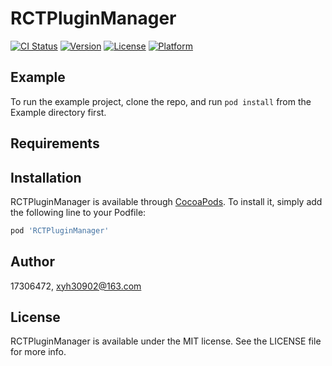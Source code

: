 # RCTPluginManager

[![CI Status](https://img.shields.io/travis/17306472/RCTPluginManager.svg?style=flat)](https://travis-ci.org/17306472/RCTPluginManager)
[![Version](https://img.shields.io/cocoapods/v/RCTPluginManager.svg?style=flat)](https://cocoapods.org/pods/RCTPluginManager)
[![License](https://img.shields.io/cocoapods/l/RCTPluginManager.svg?style=flat)](https://cocoapods.org/pods/RCTPluginManager)
[![Platform](https://img.shields.io/cocoapods/p/RCTPluginManager.svg?style=flat)](https://cocoapods.org/pods/RCTPluginManager)

## Example

To run the example project, clone the repo, and run `pod install` from the Example directory first.

## Requirements

## Installation

RCTPluginManager is available through [CocoaPods](https://cocoapods.org). To install
it, simply add the following line to your Podfile:

```ruby
pod 'RCTPluginManager'
```

## Author

17306472, xyh30902@163.com

## License

RCTPluginManager is available under the MIT license. See the LICENSE file for more info.
